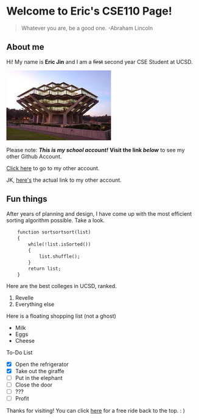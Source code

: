 # Welcome to Eric's CSE110 Page!

> Whatever you are, be a good one.
> -Abraham Lincoln

## About me

Hi! My name is **Eric Jin** and I am a ~~first~~ second year CSE Student at UCSD.

![Picture of Library](lib.jpg)

Please note: ***This is my school account!*** **Visit the link _below_** to see my other Github Account.

[Click here](https://www.youtube.com/watch?v=dQw4w9WgXcQ) to go to my other account.

JK, [here's](https://github.com/twojineric) the actual link to my other account.

## Fun things

After years of planning and design, I have come up with the most efficient sorting algorithm possible. Take a look.

```
	function sortsortsort(list)
	{
		while(!list.isSorted())
		{
			list.shuffle();
		}
		return list;
	}
```

Here are the best colleges in UCSD, ranked.
1. Revelle
2. Everything else

Here is a floating shopping list (not a ghost)
- Milk
- Eggs
- Cheese

To-Do List
- [x] Open the refrigerator
- [x] Take out the giraffe
- [ ] Put in the elephant
- [ ] Close the door
- [ ] ???
- [ ] Profit

Thanks for visiting! You can click [here](#welcome-to-erics-cse110-page) for a free ride back to the top. : )
